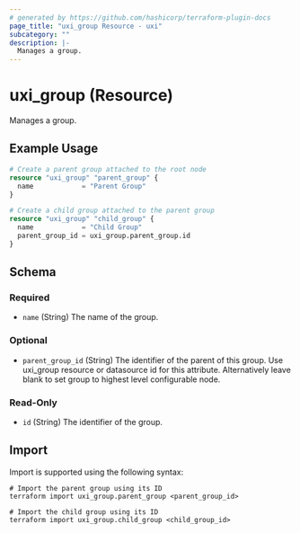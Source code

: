 ```yaml
---
# generated by https://github.com/hashicorp/terraform-plugin-docs
page_title: "uxi_group Resource - uxi"
subcategory: ""
description: |-
  Manages a group.
---
```


# uxi_group (Resource)

Manages a group.

## Example Usage

```terraform
# Create a parent group attached to the root node
resource "uxi_group" "parent_group" {
  name            = "Parent Group"
}

# Create a child group attached to the parent group
resource "uxi_group" "child_group" {
  name            = "Child Group"
  parent_group_id = uxi_group.parent_group.id
}
```

<!-- schema generated by tfplugindocs -->
## Schema

### Required

- `name` (String) The name of the group.

### Optional

- `parent_group_id` (String) The identifier of the parent of this group. Use uxi_group resource or datasource id for this attribute. Alternatively leave blank to set group to highest level configurable node.

### Read-Only

- `id` (String) The identifier of the group.

## Import

Import is supported using the following syntax:

```shell
# Import the parent group using its ID
terraform import uxi_group.parent_group <parent_group_id>

# Import the child group using its ID
terraform import uxi_group.child_group <child_group_id>
```
